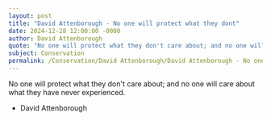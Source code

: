 ```yaml
---
layout: post
title: "David Attenborough - No one will protect what they dont"
date: 2024-12-28 12:00:00 -0000
author: David Attenborough
quote: "No one will protect what they don't care about; and no one will care about what they have never experienced."
subject: Conservation
permalink: /Conservation/David Attenborough/David Attenborough - No one will protect what they dont
---
```


No one will protect what they don't care about; and no one will care about what they have never experienced.

- David Attenborough
